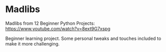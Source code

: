 # Madlibs
Madlibs from 12 Beginner Python Projects: https://www.youtube.com/watch?v=8ext9G7xspg

Beginner learning project. Some personal tweaks and touches included to make it more challenging.


